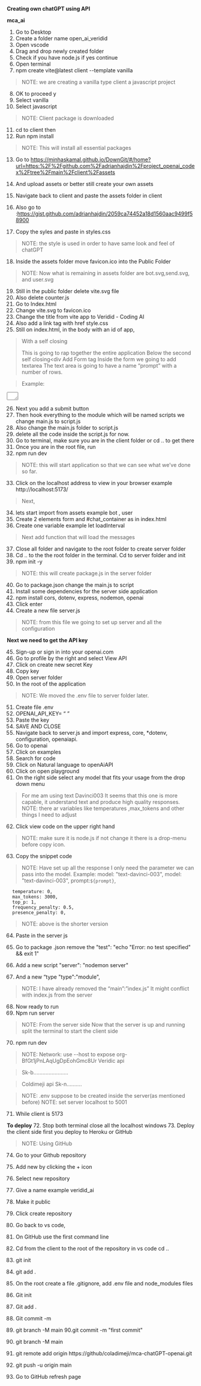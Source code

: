 **Creating own chatGPT using API**

**mca_ai**

1. Go to Desktop
2. Create a folder name open_ai_veridid
3. Open vscode
4. Drag and drop newly created folder
5. Check if you have node.js  if yes continue
6. Open terminal
7. npm create vite@latest client --template vanilla
>NOTE: we are creating a vanilla type client a javascript project

8. OK to proceed y
9. Select vanilla
10. Select javascript

>NOTE: Client package is downloaded

11. cd to client then
12. Run npm install
>NOTE: This will install all essential packages

13. Go to https://minhaskamal.github.io/DownGit/#/home?url=https:%2F%2Fgithub.com%2Fadrianhajdin%2Fproject_openai_codex%2Ftree%2Fmain%2Fclient%2Fassets
14. And upload assets or better still create your own assets
15. Navigate back to client and paste the assets folder in client


16. Also go to :https://gist.github.com/adrianhajdin/2059ca74452a18d1560aac9499f58900
17. Copy the syles and paste in styles.css
>NOTE: the style is used in order to have same look and feel of chatGPT

18. Inside the assets folder move favicon.ico into the Public Folder
>NOTE: Now what is remaining in assets folder are bot.svg,send.svg, and user.svg
19. Still in the public folder delete vite.svg file
20. Also delete counter.js
21. Go to Index.html
22. Change vite.svg to favicon.ico
23. Change the title from vite app to Veridid - Coding AI
24. Also add a link tag with href style.css
25. Still on index.html, in the body with an id of app,
>With a self closing <div id=“chat_container”></div>
>This is going to rap together the entire application
>Below the second self closing<div
>Add 
>Form tag
>Inside the form we going to add textarea
>The text area is going to have a name “prompt” with a number of rows.

>Example:
<textarea name="prompt" rows="1" cols="1 placeholder=Ask Veridid..."></textarea>

26. Next you add a submit button
27. Then hook everything to the module which will be named scripts we change main.js to script.js
28. Also change the main.js folder to script.js
29. delete all the code inside the script.js for now.
30. Go to terminal, make sure you are in the client folder or cd .. to get there
31. Once you are in the root file, run 
32. npm run dev
>NOTE: this will start application so that we can see what we’ve done so far.
33. Click on the localhost address to view in your browser example  http://localhost:5173/

>Next, 
34. lets start import from assets example bot , user
35. Create 2 elements form and #chat_container as in index.html
36. Create one variable example let loadInterval

>Next add function that will load the messages


37. Close all folder and navigate to the root folder to create server folder
38. Cd .. to the the root folder in the terminal. Cd to server folder and init
39. npm init -y
>NOTE: this will create package.js in the server folder
40. Go to package.json change the main.js to script
41. Install some dependencies for the server side application
42. npm install cors, dotenv, express, nodemon, openai
43. Click enter
44. Create a new file server.js
>NOTE: from this file we going to set up server and all the configuration
  
**Next we need to get the API key**

45. Sign-up or sign in into your openai.com
46. Go to profile by the right and select View API
47. Click on create new secret Key
48. Copy key
49. Open server folder
50. In the root of the application
>NOTE: We moved the .env file to server folder later.
51. Create file .env
52. OPENAI_API_KEY= “  ”
53. Paste the key
54. SAVE AND CLOSE
55. Navigate back to server.js and import express, core, *dotenv, configuration, openaiapi.
56. Go to openai
57. Click on  examples
58. Search for code
59. Click on Natural language to openAiAPI
60. Click on open playground
61. On the right side select any model that fits your usage from the drop down menu
>For me am using text Davinci003
>It seems that this one is more capable, it understand text and produce high quality responses.
>NOTE: there ar variables like temperatures ,max_tokens and other things I need to adjust
62. Click view code on the upper right hand
>NOTE: make sure it is node.js if not change it there is a drop-menu before copy icon.
63. Copy the snippet code
>NOTE: Have set up all the response I only need the parameter we can pass into the model.
>Example:
model: "text-davinci-003",
  model: "text-davinci-003",
      prompt:`${prompt}`,
       
      temperature: 0,
      max_tokens: 3000,
      top_p: 1,
      frequency_penalty: 0.5,
      presence_penalty: 0,

>NOTE: above is the shorter version

64. Paste in the server js


65. Go to package .json remove the  "test": "echo \"Error: no test specified\" && exit 1"
66. Add a new script "server": "nodemon server"
67. And a new “type    "type":"module",

>NOTE: I have already removed the “main”:”index.js”
>It might conflict with index.js from the server
68. Now ready to run
69. Npm run server
>NOTE: 
>From the server side
>Now that the server is up and running split the terminal to start the client side

70. npm run dev 
>NOTE: Network: use --host to expose
>org-BfGt1jPnLAqUgDpEohGmc8Ur
>Veridic api

>Sk-b.......................

>Coldimeji api
>Sk-n……….

>NOTE: .env suppose to be created inside the server(as mentioned before)
>NOTE: set server localhost to 5001
71. While client is 5173


**To deploy**
72. Stop both terminal close all the localhost windows
73. Deploy the client side first you deploy to Heroku or GitHub 
>NOTE: Using GitHub

74. Go to  your Github repository
75. Add new by clicking the + icon  
76. Select new repository
77. Give  a name example veridid_ai
78. Make it public 
79. Click create repository
80. Go back to vs code, 
81. On GitHub use the first command line
82. Cd from the client to the root of the repository in vs code cd ..
83. git init
84. git add .
85. On the root create a file .gitignore, add .env file and node_modules files
86. Git init
87. Git add .
88. Git commit -m
89. git branch -M main
90.git commit -m "first commit" 
91. git branch -M main

92. git remote add origin https://github/coladimeji/mca-chatGPT-openai.git
93. git push -u origin main

94. Go to GitHub refresh page




